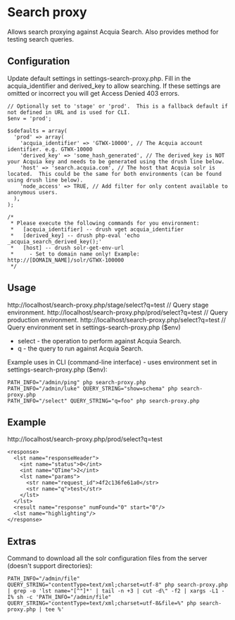 Search proxy
======

Allows search proxying against Acquia Search. Also provides method for
testing search queries.


Configuration
-------------

Update default settings in settings-search-proxy.php.  Fill in the acquia_identifier and derived_key to allow searching.
If these settings are omitted or incorrect you will get Access Denied 403 errors.

    // Optionally set to 'stage' or 'prod'.  This is a fallback default if not defined in URL and is used for CLI.
    $env = 'prod';
    
    $sdefaults = array(
      'prod' => array(
        'acquia_identifier' => 'GTWX-10000', // The Acquia account identifier. e.g. GTWX-10000
        'derived_key' => 'some_hash_generated', // The derived_key is NOT your Acquia key and needs to be generated using the drush line below.
        'host' => 'search.acquia.com', // The host that Acquia solr is located.  This could be the same for both environments (can be found using drush line below).
        'node_access' => TRUE, // Add filter for only content available to anonymous users.
      ),
    );
    
    /*
     * Please execute the following commands for you environment:
     *   [acquia_identifier] -- drush vget acquia_identifier
     *   [derived_key] -- drush php-eval 'echo _acquia_search_derived_key();'
     *   [host] -- drush solr-get-env-url
     *     - Set to domain name only! Example: http://[DOMAIN_NAME]/solr/GTWX-100000
     */


Usage
-----

http://localhost/search-proxy.php/stage/select?q=test // Query stage environment.
http://localhost/search-proxy.php/prod/select?q=test // Query production environment.
http://localhost/search-proxy.php/select?q=test // Query environment set in settings-search-proxy.php ($env)

* select - the operation to perform against Acquia Search.
* q - the query to run against Acquia Search.

Example uses in CLI (command-line interface) - uses environment set in settings-search-proxy.php ($env):

    PATH_INFO="/admin/ping" php search-proxy.php
    PATH_INFO="/admin/luke" QUERY_STRING="show=schema" php search-proxy.php
    PATH_INFO="/select" QUERY_STRING="q=foo" php search-proxy.php


Example
-------

http://localhost/search-proxy.php/prod/select?q=test
    
    <response>
      <lst name="responseHeader">
        <int name="status">0</int>
        <int name="QTime">2</int>
        <lst name="params">
          <str name="request_id">4f2c136fe61a0</str>
          <str name="q">test</str>
        </lst>
      </lst>
      <result name="response" numFound="0" start="0"/>
      <lst name="highlighting"/>
    </response>
    

Extras
------
Command to download all the solr configuration files from the server (doesn't support directories):

    PATH_INFO="/admin/file" QUERY_STRING="contentType=text/xml;charset=utf-8" php search-proxy.php | grep -o 'lst name="[^"]*' | tail -n +3 | cut -d\" -f2 | xargs -L1 -I% sh -c 'PATH_INFO="/admin/file" QUERY_STRING="contentType=text/xml;charset=utf-8&file=%" php search-proxy.php | tee %'

